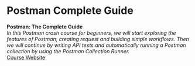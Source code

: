 # Postman Complete Guide
**Postman: The Complete Guide**  
_In this Postman crash course for beginners, we will start exploring the features of Postman, creating request and building simple workflows. Then we will continue by writing API tests and automatically running a Postman collection by using the Postman Collection Runner._  
[Course Website](https://www.udemy.com/postman-crash-course-for-beginners-learn-rest-api-testing/)  
